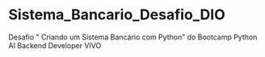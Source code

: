 # Sistema_Bancario_Desafio_DIO
Desafio " Criando um Sistema Bancário com Python" do Bootcamp Python AI Backend Developer VIVO
